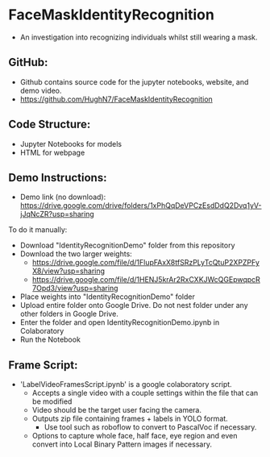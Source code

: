 # **FaceMaskIdentityRecognition**
- An investigation into recognizing individuals whilst still wearing a mask. 

## GitHub:
- Github contains source code for the jupyter notebooks, website, and demo video.
- https://github.com/HughN7/FaceMaskIdentityRecognition

## Code Structure:
- Jupyter Notebooks for models
- HTML for webpage

## Demo Instructions:
- Demo link (no download): https://drive.google.com/drive/folders/1xPhQqDeVPCzEsdDdQ2Dvq1yV-jJqNcZR?usp=sharing

To do it manually:
- Download "IdentityRecognitionDemo" folder from this repository
- Download the two larger weights:
  - https://drive.google.com/file/d/1FlupFAxX8tfSRzPLyTcQtuP2XPZPFyX8/view?usp=sharing
  - https://drive.google.com/file/d/1HENJ5krAr2RxCXKJWcQGEpwqpcR7Opd3/view?usp=sharing
- Place weights into "IdentityRecognitionDemo" folder
- Upload entire folder onto Google Drive. Do not nest folder under any other folders in Google Drive. 
- Enter the folder and open IdentityRecognitionDemo.ipynb in Colaboratory
- Run the Notebook

## Frame Script:
- 'LabelVideoFramesScript.ipynb' is a google colaboratory script. 
  - Accepts a single video with a couple settings within the file that can be modified
  - Video should be the target user facing the camera. 
  - Outputs zip file containing frames + labels in YOLO format. 
    - Use tool such as roboflow to convert to PascalVoc if necessary. 
  - Options to capture whole face, half face, eye region and even convert into Local Binary Pattern images if necessary. 
